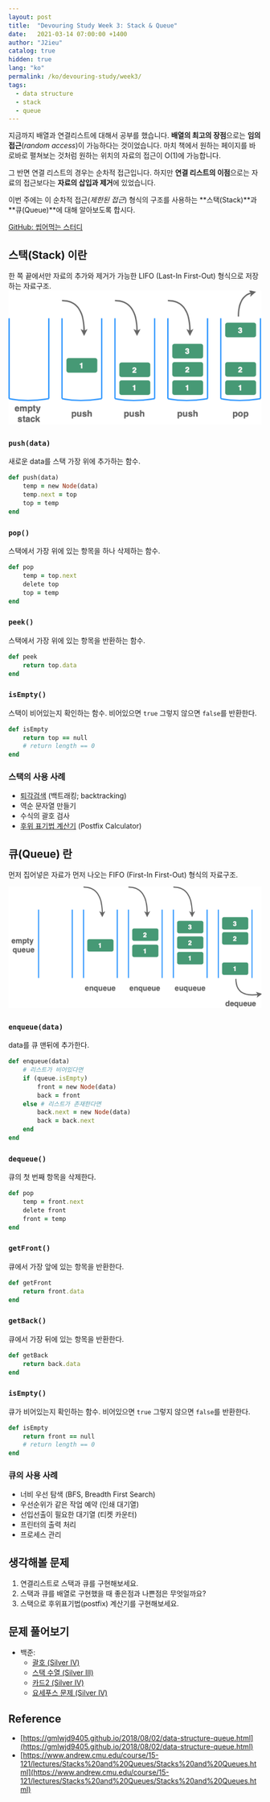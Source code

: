 ```yaml
---
layout: post
title:  "Devouring Study Week 3: Stack & Queue"
date:   2021-03-14 07:00:00 +1400
author: "J2ieu"
catalog: true
hidden: true
lang: "ko"
permalink: /ko/devouring-study/week3/
tags:
  - data structure  
  - stack
  - queue
---
```


지금까지 배열과 연결리스트에 대해서 공부를 했습니다. **배열의 최고의 장점**으로는 **임의접근**(*random access*)이 가능하다는 것이었습니다. 
마치 책에서 원하는 페이지를 바로바로 펼쳐보는 것처럼 원하는 위치의 자료의 접근이 O(1)에 가능합니다. 

그 반면 연결 리스트의 경우는 순차적 접근입니다. 하지만 **연결 리스트의 이점**으로는 자료의 접근보다는 **자료의 삽입과 제거**에 있었습니다.

이번 주에는 이 순차적 접근(*제한된 접근*) 형식의 구조를 사용하는 **스택(Stack)**과 **큐(Queue)**에 대해 알아보도록 합시다.

[GitHub: 씹어먹는 스터디](https://github.com/devouring-algorithm-ds/algorithm-study-s1)

## 스택(Stack) 이란
한 쪽 끝에서만 자료의 추가와 제거가 가능한 LIFO (Last-In First-Out) 형식으로 저장하는 자료구조.
![stack figure](/img/in-post/devouring/week3/stack1.png)

### `push(data)`

새로운 data를 스택 가장 위에 추가하는 함수.

```rb
def push(data) 
    temp = new Node(data)
    temp.next = top
    top = temp
end
```

### `pop()`
스택에서 가장 위에 있는 항목을 하나 삭제하는 함수.
```rb
def pop
    temp = top.next
    delete top
    top = temp
end
```

### `peek()`
스택에서 가장 위에 있는 항목을 반환하는 함수.
```rb
def peek
    return top.data
end
```

### `isEmpty()`
스택이 비어있는지 확인하는 함수. 비어있으면 `true` 그렇지 않으면 `false`를 반환한다.
```rb
def isEmpty
    return top == null
    # return length == 0
end
```

### 스택의 사용 사례
- [퇴각검색](https://it00.tistory.com/26) (백트래킹; backtracking)
- 역순 문자열 만들기
- 수식의 괄호 검사
- [후위 표기법 계산기](https://gusdnd852.tistory.com/239) (Postfix Calculator)

## 큐(Queue) 란
먼저 집어넣은 자료가 먼저 나오는 FIFO (First-In First-Out) 형식의 자료구조.

![queue figure](/img/in-post/devouring/week3/queue1.png)

### `enqueue(data)`
data를 큐 맨뒤에 추가한다.
```rb
def enqueue(data) 
    # 리스트가 비어있다면
    if (queue.isEmpty)
        front = new Node(data)
        back = front
    else # 리스트가 존재한다면
        back.next = new Node(data)
        back = back.next
    end
end
```

### `dequeue()`
큐의 첫 번째 항목을 삭제한다.
```rb
def pop
    temp = front.next
    delete front
    front = temp
end
```

### `getFront()`
큐에서 가장 앞에 있는 항목을 반환한다.
```rb
def getFront
    return front.data
end
```

### `getBack()`
큐에서 가장 뒤에 있는 항목을 반환한다.
```rb
def getBack
    return back.data
end
```

### `isEmpty()`
큐가 비어있는지 확인하는 함수. 비어있으면 `true` 그렇지 않으면 `false`를 반환한다.
```rb
def isEmpty
    return front == null
    # return length == 0
end
```

### 큐의 사용 사례 
- 너비 우선 탐색 (BFS, Breadth First Search)
- 우선순위가 같은 작업 예약 (인쇄 대기열)
- 선입선출이 필요한 대기열 (티켓 카운터)
- 프린터의 출력 처리
- 프로세스 관리

## 생각해볼 문제
1. 연결리스트로 스택과 큐를 구현해보세요.
2. 스택과 큐를 배열로 구현했을 때 좋은점과 나쁜점은 무엇일까요?
3. 스택으로 후위표기법(postfix) 계산기를 구현해보세요.

## 문제 풀어보기
+ 백준: 
    - [괄호 (Silver IV)](https://www.acmicpc.net/problem/9012)
    - [스택 수열 (Silver III)](https://www.acmicpc.net/problem/1874)
    - [카드2 (Silver IV)](https://www.acmicpc.net/problem/2164)
    - [요세푸스 문제 (Silver IV)](https://www.acmicpc.net/problem/11866)
 
## Reference
- [https://gmlwjd9405.github.io/2018/08/02/data-structure-queue.html](https://gmlwjd9405.github.io/2018/08/02/data-structure-queue.html)
- [https://www.andrew.cmu.edu/course/15-121/lectures/Stacks%20and%20Queues/Stacks%20and%20Queues.html](https://www.andrew.cmu.edu/course/15-121/lectures/Stacks%20and%20Queues/Stacks%20and%20Queues.html)
